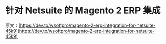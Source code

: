 # 针对 Netsuite 的 Magento 2 ERP 集成

原文：[https://dev.to/wsoftpro/magento-2-erp-integration-for-netsuite-45k9](https://dev.to/wsoftpro/magento-2-erp-integration-for-netsuite-45k9)